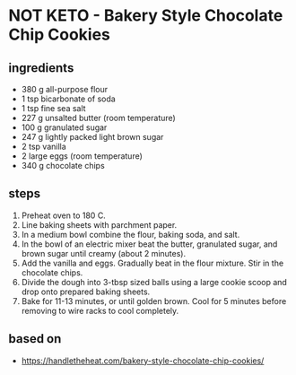 # NOT KETO - Bakery Style Chocolate Chip Cookies

## ingredients

- 380 g all-purpose flour
- 1 tsp bicarbonate of soda
- 1 tsp fine sea salt
- 227 g unsalted butter (room temperature)
- 100 g granulated sugar
- 247 g lightly packed light brown sugar
- 2 tsp vanilla
- 2 large eggs (room temperature)
- 340 g chocolate chips

## steps

1. Preheat oven to 180 C.
2. Line baking sheets with parchment paper.
3. In a medium bowl combine the flour, baking soda, and salt.
4. In the bowl of an electric mixer beat the butter, granulated sugar, and brown sugar until creamy (about 2 minutes).
5. Add the vanilla and eggs. Gradually beat in the flour mixture. Stir in the chocolate chips.
6. Divide the dough into 3-tbsp sized balls using a large cookie scoop and drop onto prepared baking sheets.
7. Bake for 11-13 minutes, or until golden brown. Cool for 5 minutes before removing to wire racks to cool completely.

## based on

- https://handletheheat.com/bakery-style-chocolate-chip-cookies/
